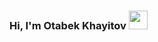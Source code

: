 ### Hi, I'm Otabek Khayitov <img src="https://media3.giphy.com/media/gM5qFksULw54NMWyry/giphy.gif?cid=ecf05e47ln6svzev078j0wekyac67rgqth83i3h68ms0mkb7&ep=v1_stickers_search&rid=giphy.gif&ct=s" width="30px">
